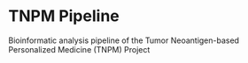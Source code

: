 # TNPM Pipeline

Bioinformatic analysis pipeline of the Tumor Neoantigen-based Personalized Medicine (TNPM) Project
